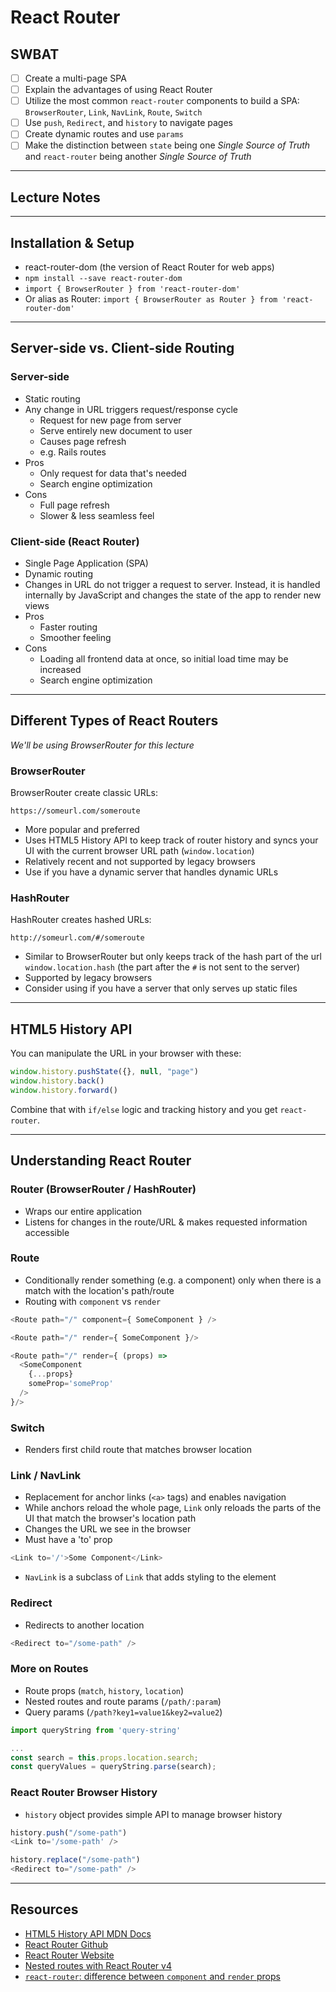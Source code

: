# React Router

## SWBAT

- [ ] Create a multi-page SPA
- [ ] Explain the advantages of using React Router
- [ ] Utilize the most common `react-router` components to build a SPA: `BrowserRouter`, `Link`, `NavLink`, `Route`, `Switch`
- [ ] Use `push`, `Redirect`, and `history` to navigate pages
- [ ] Create dynamic routes and use `params`
- [ ] Make the distinction between `state` being one _Single Source of Truth_ and `react-router` being another _Single Source of Truth_

---

## Lecture Notes

---

## Installation & Setup

- react-router-dom (the version of React Router for web apps)
- `npm install --save react-router-dom`
- `import { BrowserRouter } from 'react-router-dom'`
- Or alias as Router: `import { BrowserRouter as Router } from 'react-router-dom'`

---

## Server-side vs. Client-side Routing

### Server-side

- Static routing
- Any change in URL triggers request/response cycle
  - Request for new page from server
  - Serve entirely new document to user
  - Causes page refresh
  - e.g. Rails routes
- Pros
  - Only request for data that's needed
  - Search engine optimization
- Cons
  - Full page refresh
  - Slower & less seamless feel

### Client-side (React Router)

- Single Page Application (SPA)
- Dynamic routing
- Changes in URL do not trigger a request to server. Instead, it is handled internally by JavaScript and changes the state of the app to render new views
- Pros
  - Faster routing
  - Smoother feeling
- Cons
  - Loading all frontend data at once, so initial load time may be increased
  - Search engine optimization

---

## Different Types of React Routers

*We'll be using BrowserRouter for this lecture*

### BrowserRouter

BrowserRouter create classic URLs:
```
https://someurl.com/someroute
```

- More popular and preferred
- Uses HTML5 History API to keep track of router history and syncs your UI with the current browser URL path (`window.location`)
- Relatively recent and not supported by legacy browsers
- Use if you have a dynamic server that handles dynamic URLs

### HashRouter

HashRouter creates hashed URLs:
```
http://someurl.com/#/someroute
```

- Similar to BrowserRouter but only keeps track of the hash part of the url `window.location.hash` (the part after the `#` is not sent to the server)
- Supported by legacy browsers
- Consider using if you have a server that only serves up static files

---

## HTML5 History API

You can manipulate the URL in your browser with these:

```javascript
window.history.pushState({}, null, "page")
window.history.back()
window.history.forward()
```

Combine that with `if/else` logic and tracking history and you get `react-router`.

---

## Understanding React Router

### Router (BrowserRouter / HashRouter)

- Wraps our entire application
- Listens for changes in the route/URL & makes requested information accessible

### Route

- Conditionally render something (e.g. a component) only when there is a match with the location's path/route
- Routing with `component` vs `render`

```javascript
<Route path="/" component={ SomeComponent } />
```

```javascript
<Route path="/" render={ SomeComponent }/>
```

```javascript
<Route path="/" render={ (props) =>
  <SomeComponent
    {...props}
    someProp='someProp'
  />
}/>
```

### Switch

- Renders first child route that matches browser location

### Link / NavLink

- Replacement for anchor links (`<a>` tags) and enables navigation
- While anchors reload the whole page, `Link` only reloads the parts of the UI that match the browser's location path
- Changes the URL we see in the browser
- Must have a 'to' prop

```javascript
<Link to='/'>Some Component</Link>
```
- `NavLink` is a subclass of `Link` that adds styling to the element

### Redirect

- Redirects to another location

```javascript
<Redirect to="/some-path" />
```

### More on Routes

- Route props (`match`, `history`, `location`)
- Nested routes and route params (`/path/:param`)
- Query params (`/path?key1=value1&key2=value2`)

```js
import queryString from 'query-string'

...
const search = this.props.location.search;
const queryValues = queryString.parse(search);
```

### React Router Browser History

- `history` object provides simple API to manage browser history

```javascript
history.push("/some-path")
<Link to='/some-path' />
```

```javascript
history.replace("/some-path")
<Redirect to="/some-path" />
```
---

## Resources

- [HTML5 History API MDN Docs](https://developer.mozilla.org/en-US/docs/Web/API/History_API)
- [React Router Github](https://github.com/ReactTraining/react-router)
- [React Router Website](https://reacttraining.com/react-router/)
- [Nested routes with React Router v4](https://tylermcginnis.com/react-router-nested-routes/)
- [`react-router`: difference between `component` and `render` props](https://stackoverflow.com/questions/48150567/react-router-difference-between-component-and-render)